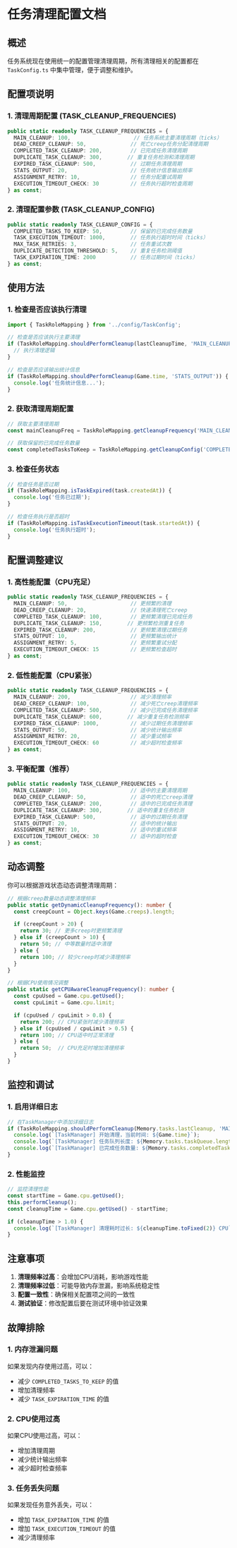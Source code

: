 # 任务清理配置文档

## 概述

任务系统现在使用统一的配置管理清理周期，所有清理相关的配置都在 `TaskConfig.ts` 中集中管理，便于调整和维护。

## 配置项说明

### 1. 清理周期配置 (TASK_CLEANUP_FREQUENCIES)

```typescript
public static readonly TASK_CLEANUP_FREQUENCIES = {
  MAIN_CLEANUP: 100,                    // 任务系统主要清理周期（ticks）
  DEAD_CREEP_CLEANUP: 50,              // 死亡creep任务分配清理周期
  COMPLETED_TASK_CLEANUP: 200,         // 已完成任务清理周期
  DUPLICATE_TASK_CLEANUP: 300,        // 重复任务检测和清理周期
  EXPIRED_TASK_CLEANUP: 500,           // 过期任务清理周期
  STATS_OUTPUT: 20,                    // 任务统计信息输出频率
  ASSIGNMENT_RETRY: 10,                // 任务分配重试周期
  EXECUTION_TIMEOUT_CHECK: 30          // 任务执行超时检查周期
} as const;
```

### 2. 清理配置参数 (TASK_CLEANUP_CONFIG)

```typescript
public static readonly TASK_CLEANUP_CONFIG = {
  COMPLETED_TASKS_TO_KEEP: 50,         // 保留的已完成任务数量
  TASK_EXECUTION_TIMEOUT: 1000,        // 任务执行超时时间（ticks）
  MAX_TASK_RETRIES: 3,                 // 任务重试次数
  DUPLICATE_DETECTION_THRESHOLD: 5,    // 重复任务检测阈值
  TASK_EXPIRATION_TIME: 2000           // 任务过期时间（ticks）
} as const;
```

## 使用方法

### 1. 检查是否应该执行清理

```typescript
import { TaskRoleMapping } from '../config/TaskConfig';

// 检查是否应该执行主要清理
if (TaskRoleMapping.shouldPerformCleanup(lastCleanupTime, 'MAIN_CLEANUP')) {
  // 执行清理逻辑
}

// 检查是否应该输出统计信息
if (TaskRoleMapping.shouldPerformCleanup(Game.time, 'STATS_OUTPUT')) {
  console.log('任务统计信息...');
}
```

### 2. 获取清理周期配置

```typescript
// 获取主要清理周期
const mainCleanupFreq = TaskRoleMapping.getCleanupFrequency('MAIN_CLEANUP');

// 获取保留的已完成任务数量
const completedTasksToKeep = TaskRoleMapping.getCleanupConfig('COMPLETED_TASKS_TO_KEEP');
```

### 3. 检查任务状态

```typescript
// 检查任务是否过期
if (TaskRoleMapping.isTaskExpired(task.createdAt)) {
  console.log('任务已过期');
}

// 检查任务执行是否超时
if (TaskRoleMapping.isTaskExecutionTimeout(task.startedAt)) {
  console.log('任务执行超时');
}
```

## 配置调整建议

### 1. 高性能配置（CPU充足）

```typescript
public static readonly TASK_CLEANUP_FREQUENCIES = {
  MAIN_CLEANUP: 50,                    // 更频繁的清理
  DEAD_CREEP_CLEANUP: 20,              // 快速清理死亡creep
  COMPLETED_TASK_CLEANUP: 100,         // 更频繁清理已完成任务
  DUPLICATE_TASK_CLEANUP: 150,        // 更频繁检测重复任务
  EXPIRED_TASK_CLEANUP: 200,           // 更频繁清理过期任务
  STATS_OUTPUT: 10,                    // 更频繁输出统计
  ASSIGNMENT_RETRY: 5,                 // 更频繁重试分配
  EXECUTION_TIMEOUT_CHECK: 15          // 更频繁检查超时
} as const;
```

### 2. 低性能配置（CPU紧张）

```typescript
public static readonly TASK_CLEANUP_FREQUENCIES = {
  MAIN_CLEANUP: 200,                   // 减少清理频率
  DEAD_CREEP_CLEANUP: 100,             // 减少死亡creep清理频率
  COMPLETED_TASK_CLEANUP: 500,         // 减少已完成任务清理频率
  DUPLICATE_TASK_CLEANUP: 600,        // 减少重复任务检测频率
  EXPIRED_TASK_CLEANUP: 1000,          // 减少过期任务清理频率
  STATS_OUTPUT: 50,                    // 减少统计输出频率
  ASSIGNMENT_RETRY: 20,                // 减少重试频率
  EXECUTION_TIMEOUT_CHECK: 60          // 减少超时检查频率
} as const;
```

### 3. 平衡配置（推荐）

```typescript
public static readonly TASK_CLEANUP_FREQUENCIES = {
  MAIN_CLEANUP: 100,                   // 适中的主要清理周期
  DEAD_CREEP_CLEANUP: 50,              // 适中的死亡creep清理
  COMPLETED_TASK_CLEANUP: 200,         // 适中的已完成任务清理
  DUPLICATE_TASK_CLEANUP: 300,        // 适中的重复任务检测
  EXPIRED_TASK_CLEANUP: 500,           // 适中的过期任务清理
  STATS_OUTPUT: 20,                    // 适中的统计输出
  ASSIGNMENT_RETRY: 10,                // 适中的重试频率
  EXECUTION_TIMEOUT_CHECK: 30          // 适中的超时检查
} as const;
```

## 动态调整

你可以根据游戏状态动态调整清理周期：

```typescript
// 根据creep数量动态调整清理频率
public static getDynamicCleanupFrequency(): number {
  const creepCount = Object.keys(Game.creeps).length;

  if (creepCount > 20) {
    return 30; // 更多creep时更频繁清理
  } else if (creepCount > 10) {
    return 50; // 中等数量时适中清理
  } else {
    return 100; // 较少creep时减少清理频率
  }
}

// 根据CPU使用情况调整
public static getCPUAwareCleanupFrequency(): number {
  const cpuUsed = Game.cpu.getUsed();
  const cpuLimit = Game.cpu.limit;

  if (cpuUsed / cpuLimit > 0.8) {
    return 200; // CPU紧张时减少清理频率
  } else if (cpuUsed / cpuLimit > 0.5) {
    return 100; // CPU适中时正常清理
  } else {
    return 50;  // CPU充足时增加清理频率
  }
}
```

## 监控和调试

### 1. 启用详细日志

```typescript
// 在TaskManager中添加详细日志
if (TaskRoleMapping.shouldPerformCleanup(Memory.tasks.lastCleanup, 'MAIN_CLEANUP')) {
  console.log(`[TaskManager] 开始清理，当前时间: ${Game.time}`);
  console.log(`[TaskManager] 任务队列长度: ${Memory.tasks.taskQueue.length}`);
  console.log(`[TaskManager] 已完成任务数量: ${Memory.tasks.completedTasks.length}`);
}
```

### 2. 性能监控

```typescript
// 监控清理性能
const startTime = Game.cpu.getUsed();
this.performCleanup();
const cleanupTime = Game.cpu.getUsed() - startTime;

if (cleanupTime > 1.0) {
  console.log(`[TaskManager] 清理耗时过长: ${cleanupTime.toFixed(2)} CPU`);
}
```

## 注意事项

1. **清理频率过高**：会增加CPU消耗，影响游戏性能
2. **清理频率过低**：可能导致内存泄漏，影响系统稳定性
3. **配置一致性**：确保相关配置项之间的一致性
4. **测试验证**：修改配置后要在测试环境中验证效果

## 故障排除

### 1. 内存泄漏问题

如果发现内存使用过高，可以：
- 减少 `COMPLETED_TASKS_TO_KEEP` 的值
- 增加清理频率
- 减少 `TASK_EXPIRATION_TIME` 的值

### 2. CPU使用过高

如果CPU使用过高，可以：
- 增加清理周期
- 减少统计输出频率
- 减少超时检查频率

### 3. 任务丢失问题

如果发现任务意外丢失，可以：
- 增加 `TASK_EXPIRATION_TIME` 的值
- 增加 `TASK_EXECUTION_TIMEOUT` 的值
- 减少清理频率
